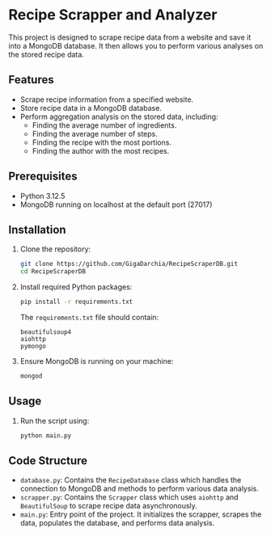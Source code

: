 # Recipe Scrapper and Analyzer

This project is designed to scrape recipe data from a website and save it into a MongoDB database. It then allows you to perform various analyses on the stored recipe data.

## Features
- Scrape recipe information from a specified website.
- Store recipe data in a MongoDB database.
- Perform aggregation analysis on the stored data, including:
  - Finding the average number of ingredients.
  - Finding the average number of steps.
  - Finding the recipe with the most portions.
  - Finding the author with the most recipes.

## Prerequisites
- Python 3.12.5
- MongoDB running on localhost at the default port (27017)

## Installation
1. Clone the repository:
   ```bash
   git clone https://github.com/GigaDarchia/RecipeScraperDB.git
   cd RecipeScraperDB
   ```

2. Install required Python packages:
   ```bash
   pip install -r requirements.txt
   ```
   The `requirements.txt` file should contain:
   ```plaintext
   beautifulsoup4
   aiohttp
   pymongo
   ```

3. Ensure MongoDB is running on your machine:
   ```bash
   mongod
   ```

## Usage
1. Run the script using:
   ```bash
   python main.py
   ```

## Code Structure
- `database.py`: Contains the `RecipeDatabase` class which handles the connection to MongoDB and methods to perform various data analysis.
- `scrapper.py`: Contains the `Scrapper` class which uses `aiohttp` and `BeautifulSoup` to scrape recipe data asynchronously.
- `main.py`: Entry point of the project. It initializes the scrapper, scrapes the data, populates the database, and performs data analysis.

